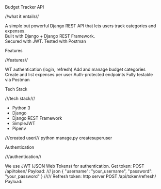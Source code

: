 Budget Tracker API

//what it entails//

A simple but powerful Django REST API that lets users track categories and expenses.  
Built with Django + Django REST Framework.  
Secured with JWT. Tested with Postman

Features

//features//

WT authentication (login, refresh)
Add and manage budget categories
Create and list expenses per user
Auth-protected endpoints
Fully testable via Postman

Tech Stack

///tech stack///

- Python 3
- Django
- Django REST Framework
- SimpleJWT
- Pipenv

///created user///
python manage.py createsuperuser

Authentication

///authentication//

We use JWT (JSON Web Tokens) for authentication.
Get token:
POST /api/token/
Payload:
///
json
{
  "username": "your_username",
  "password": "your_password"
}
/////
Refresh token:
http server
POST /api/token/refresh/
Payload:


